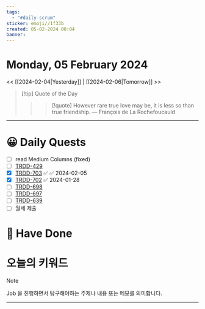 ```yaml
---
tags:
  - "#daily-scrum"
sticker: emoji//1f33b
created: 05-02-2024 00:04
banner:
---
```

# Monday, 05 February 2024
<< [[2024-02-04|Yesterday]] | [[2024-02-06|Tomorrow]] >>

> [!tip] Quote of the Day  
> > > [!quote] However rare true love may be, it is less so than true friendship.
> — François de La Rochefoucauld

---

#  😀 Daily Quests
- [ ] read Medium Columns (fixed)
 - [ ] [TRDD-429](https://alcherainc.atlassian.net/jira/software/projects/TRDD/boards/159?selectedIssue=TRDD-429)
- [x] [TRDD-703](https://alcherainc.atlassian.net/jira/software/projects/TRDD/boards/159/backlog?selectedIssue=TRDD-703) ✅  ✅ 2024-02-05
- [x] [TRDD-702](https://alcherainc.atlassian.net/jira/software/projects/TRDD/boards/159/backlog?selectedIssue=TRDD-702) ✅ 2024-01-28
- [ ] [TRDD-698](https://alcherainc.atlassian.net/jira/software/projects/TRDD/boards/159?selectedIssue=TRDD-698)
- [ ] [TRDD-697](https://alcherainc.atlassian.net/jira/software/projects/TRDD/boards/159?selectedIssue=TRDD-697)
- [ ] [TRDD-639](https://alcherainc.atlassian.net/jira/software/projects/TRDD/boards/159?selectedIssue=TRDD-639)
- [ ] 월세 제출

# 🙂 Have Done



# 오늘의 키워드

> [!NOTE]
> Job 을 진행하면서 탐구해야하는 주제나 내용 또는 메모를 의미합니다.


---
